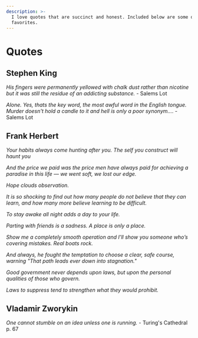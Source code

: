 ```yaml
---
description: >-
  I love quotes that are succinct and honest. Included below are some of my
  favorites.
---
```


# Quotes

## Stephen King

_His fingers were permanently yellowed with chalk dust rather than nicotine but it was still the residue of an addicting substance._ - Salems Lot

_Alone. Yes, thats the key word, the most awful word in the English tongue. Murder doesn't hold a candle to it and hell is only a poor synonym...._ - Salems Lot

## Frank Herbert

_Your habits always come hunting after you. The self you construct will haunt you_

_And the price we paid was the price men have always paid for achieving a paradise in this life — we went soft, we lost our edge._

_Hope clouds observation._

_It is so shocking to find out how many people do not believe that they can learn, and how many more believe learning to be difficult._

_To stay awake all night adds a day to your life._

_Parting with friends is a sadness. A place is only a place._

_Show me a completely smooth operation and I’ll show you someone who’s covering mistakes. Real boats rock._

_And always, he fought the temptation to choose a clear, safe course, warning "That path leads ever down into stagnation."_

_Good government never depends upon laws, but upon the personal qualities of those who govern._

_Laws to suppress tend to strengthen what they would prohibit._

## Vladamir Zworykin

_One cannot stumble on an idea unless one is running._ - Turing's Cathedral p. 67

